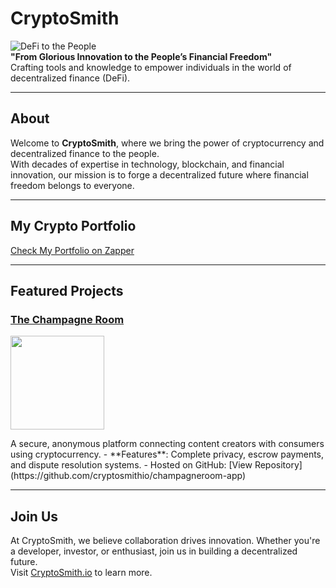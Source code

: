 # CryptoSmith
![DeFi to the People](https://cryptosmith.fra1.cdn.digitaloceanspaces.com/logo%20black%20647%D1%85423.png)  
**"From Glorious Innovation to the People’s Financial Freedom"**  
Crafting tools and knowledge to empower individuals in the world of decentralized finance (DeFi).

---

## About
Welcome to **CryptoSmith**, where we bring the power of cryptocurrency and decentralized finance to the people.  
With decades of expertise in technology, blockchain, and financial innovation, our mission is to forge a decentralized future where financial freedom belongs to everyone.

---

## My Crypto Portfolio
[Check My Portfolio on Zapper](https://zapper.xyz/account/0x5e90c65c58a4ad95eea3b04615a4270d1d2ec1b1)  

---

## Featured Projects
### **[The Champagne Room](https://github.com/cryptosmithio/champagneroom-app)**
<p align="left">
  <img src="https://static.champagneroom.app/assets/logo-horizontal-tr.png" width="150"/>
</p>
A secure, anonymous platform connecting content creators with consumers using cryptocurrency.  
- **Features**: Complete privacy, escrow payments, and dispute resolution systems.  
- Hosted on GitHub: [View Repository](https://github.com/cryptosmithio/champagneroom-app)

---

## Join Us
At CryptoSmith, we believe collaboration drives innovation. Whether you're a developer, investor, or enthusiast, join us in building a decentralized future.  
Visit [CryptoSmith.io](https://cryptosmith.io) to learn more.
